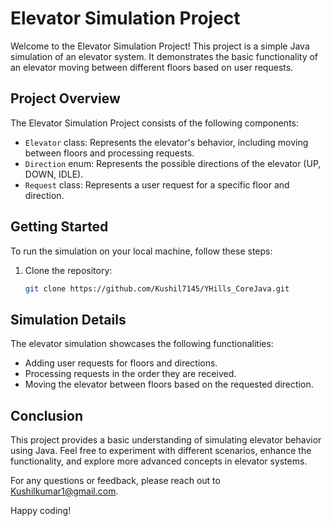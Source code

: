 # Elevator Simulation Project

Welcome to the Elevator Simulation Project! This project is a simple Java simulation of an elevator system. It demonstrates the basic functionality of an elevator moving between different floors based on user requests.

## Project Overview

The Elevator Simulation Project consists of the following components:

- `Elevator` class: Represents the elevator's behavior, including moving between floors and processing requests.
- `Direction` enum: Represents the possible directions of the elevator (UP, DOWN, IDLE).
- `Request` class: Represents a user request for a specific floor and direction.

## Getting Started

To run the simulation on your local machine, follow these steps:

1. Clone the repository:
   ```bash
   git clone https://github.com/Kushil7145/YHills_CoreJava.git
   
## Simulation Details
The elevator simulation showcases the following functionalities:

- Adding user requests for floors and directions.
- Processing requests in the order they are received.
- Moving the elevator between floors based on the requested direction.

## Conclusion
This project provides a basic understanding of simulating elevator behavior using Java. Feel free to experiment with different scenarios, enhance the functionality, and explore more advanced concepts in elevator systems.

For any questions or feedback, please reach out to Kushilkumar1@gmail.com.

Happy coding!
